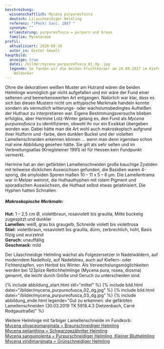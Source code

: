 ```yaml
---
beschreibung:
  wissenschaftlich: Mycena purpureofusca
  deutsch: Lilaschneidiger Helmling
  referenz: "(Peck) Sacc. 1887 "
  synonym: ""
  erlaeuterung: purpureofusca = purpurn und braun
  familie: Mycenaceae
profil:
  aktualisiert: 2020-08-10
  autor_in: Dieter Gewalt
hauptbild:
  anzeige: true
  datei: /bilder/mycena_purpureofusca_01_dg-.jpg
  legende: So fanden wir die beiden Fruchtkörper am 24.09.2017 im Kiefernwald bei
    Waldacker
---
```

Ohne die dekorativen weißen Muster am Hutrand wären die beiden Helmlinge womöglich gar nicht aufgefallen und mir wäre der Fund einer seltenen und bemerkenswerten Art entgangen. Natürlich war klar, dass es sich bei diesen Mustern nicht um arttypische Merkmale handeln konnte sondern als vermutlich witterungs- oder wachstumsbedingtes Aufreißen der Huthaut zu interpretieren war. Eigene Bestimmungsversuche blieben erfolglos, aber Hermine Lotz-Winter gelang es, den Fund als *Mycena purpureofusca* zu identifizieren, obwohl ihr nur ein Exsikkat übergeben worden war. Dabei hätte man die Art wohl auch makroskopisch aufgrund ihrer Hutform und -farbe, dem dunklen Buckel und der violetten Lamellenschneiden erkennen können … wenn man denn irgendwo schon mal eine Abbildung gesehen hätte. Sie gilt als sehr selten und im Verbreitungsatlas (Krieglsteiner 1991) ist für Hessen kein Fundpunkt vermerkt.

Hermine hat an den gefärbten Lamellenschneiden große bauchige Zystiden mit teilweise dicklichen Auswüchsen gefunden, die Basidien waren 4-sporig, die amyloiden Sporen maßen 10 – 11 x 5 – 6 µm. Die Lamellentrama war in Melzer weinrot, die Huthauthyphen mit rotem Pigment und sporadischen Auswüchsen, die Huthaut selbst etwas gelatinisiert. Die Hyphen hatten Schnallen.

##### Makroskopische Merkmale:

**Hut:** 1 – 2,5 cm Ø, violettbraun, rosaviolett bis graulila, Mitte buckelig zugespitzt und dunkler\
**Lamellen:** weiß, grau bis graugelb, Schneide violett bis violettrosa\
**Stiel:** violettbraun, rosaviolett bis graulila, dünn, zerbrechlich, hohl, Basis filzig und wurzelnd\
**Geruch:** unauffällig\
**Geschmack:** mild

Der Lilaschneidige Helmling wächst als Folgezersetzer in Nadelwäldern, auf moderndem Nadelholz, auf Nadelstreu, auch auf Kiefern- oder Fichtenzapfen, von Herbst bis Winter. Als Verwechslungsmöglichkeiten werden bei 123pilze Rettichhelmlinge (Mycena pura, rosea, diosma) genannt, die leicht durch Größe und Geruch zu unterscheiden sind.

{% include abbildung_start.html stil="mittel" %}
{% include bild.html datei="/bilder/mycena_purpureofusca_02_dg.jpg" %}
{% include bild.html datei="/bilder/mycena_purpureofusca_03_dg.jpg" %}
{% include abbildung_ende.html legende="Gut zu erkennen: die gefärbten Lamellenschneiden (30.03.2019 TK 5918.4.3 Dietzenbach, Carré Rodgaustraße)" %}

Weitere Helmlinge mit farbiger Lamellenschneide im Fundkorb:\
[Mycena olivaceomarginata = Braunschneidiger Helmling](/pilze/mycena-olivaceomarginata-braunschneidiger-helmling)\
[Mycena pelianthina = Schwarzgezähnlter Helmling](/pilze/mycena-pelianthina-schwarzgezähnelter-helmling)\
[Mycena sanguinolenta = Purpurschneidiger Helmling, Kleiner Bluthelmling](/pilze/mycena-sanguinolenta-purpurschneidiger-helmling)\
[Mycena viridimarginata = Grünschneidiger Helmling](/pilze/mycena-viridimarginata-grünschneidiger-helmling)